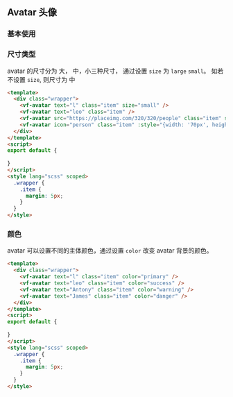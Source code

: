## Avatar 头像

<box>

### 基本使用

<vuecode md>
  <div slot="demo">
    <Demos-Avatar-Basic />
  </div>
</vuecode>

</box>

<box md>

### 尺寸类型

avatar 的尺寸分为 大， 中，小三种尺寸，
通过设置 ```size``` 为 ```large``` ```small```。 如若不设置 ```size```, 则尺寸为 中

<vuecode md>
<div slot="demo">
  <Demos-Avatar-Size />
</div>
<div slot="code">

```html
<template>
  <div class="wrapper">
    <vf-avatar text="l" class="item" size="small" />
    <vf-avatar text="leo" class="item" />
    <vf-avatar src="https://placeimg.com/320/320/people" class="item" size="large" />
    <vf-avatar icon="person" class="item" :style="{width: '70px', height: '70px'}" />
  </div>
</template>
<script>
export default {
  
}
</script>
<style lang="scss" scoped>
  .wrapper {
    .item {
      margin: 5px;
    }
  }
</style>
```

</div>
</vuecode>
</box>
<box>

### 颜色

avatar 可以设置不同的主体颜色，通过设置 ```color``` 改变 avatar 背景的颜色。

<vuecode md>
<div slot="demo">
  <Demos-Avatar-Color />
</div>
<div slot="code">

```html
<template>
  <div class="wrapper">
    <vf-avatar text="l" class="item" color="primary" />
    <vf-avatar text="leo" class="item" color="success" />
    <vf-avatar text="Antony" class="item" color="warning" />
    <vf-avatar text="James" class="item" color="danger" />
  </div>
</template>
<script>
export default {
  
}
</script>
<style lang="scss" scoped>
  .wrapper {
    .item {
      margin: 5px;
    }
  }
</style>

```

</div>
</vuecode>
</box>